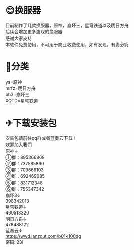 # 😊换服器  
目前制作了几款换服器，原神，崩坏三，星穹铁道以及明日方舟  
后续会增加更多游戏的换服器  
感谢大家支持  
本软件免费使用，不可用于商业收费使用，如有发现，有责必究  
# 🌳分类  
ys=原神   
mrfz=明日方舟  
bh3=崩坏三  
XQTD=星穹铁道  
  
# ✈下载安装包  
安装包请前往qq群或者蓝奏云下载！  
欢迎加入我们  
原神↓  
①群：895366868   
②群：737585860    
③群：709666103    
④群：692469085    
⑤群：831712348    
⑥群：755347342    
崩坏3↓    
398342013    
星穹铁道↓    
460513320    
明日方舟↓    
478488122    
蓝奏云↓    
https://wwd.lanzout.com/b01k100dg    
密码:i23i    

